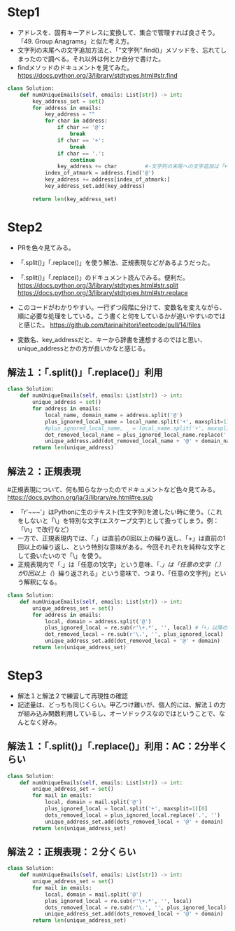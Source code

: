 # Step1
- アドレスを、固有キーアドレスに変換して、集合で管理すれば良さそう。「49. Group Anagrams」と似た考え方。
- 文字列の末尾への文字追加方法と、「"文字列".find()」メソッドを、忘れてしまったので調べる。それ以外は何とか自分で書けた。
- findメソッドのドキュメントを見てみた。
https://docs.python.org/3/library/stdtypes.html#str.find

```python
class Solution:
    def numUniqueEmails(self, emails: List[str]) -> int:
        key_address_set = set()
        for address in emails:
            key_address = ""
            for char in address:
                if char == '@':
                    break
                if char == '+':
                    break
                if char == '.':
                    continue
                key_address += char         #-文字列の末尾への文字追加は「+=」。
            index_of_atmark = address.find('@')
            key_address += address[index_of_atmark:]
            key_address_set.add(key_address)
        
        return len(key_address_set)
```

# Step2
- PRを色々見てみる。
- 「.split()」「.replace()」を使う解法、正規表現などがあるようだった。
- 「.split()」「.replace()」のドキュメント読んでみる。便利だ。
https://docs.python.org/3/library/stdtypes.html#str.split
https://docs.python.org/3/library/stdtypes.html#str.replace

- このコードがわかりやすい。一行ずつ段階に分けて、変数名を変えながら、順に必要な処理をしている。こう書くと何をしているかが追いやすいのではと感じた。
https://github.com/tarinaihitori/leetcode/pull/14/files

- 変数名、key_addressだと、キーから辞書を連想するのではと思い、unique_addressとかの方が良いかなと感じる。

## 解法１：「.split()」「.replace()」利用
```python
class Solution:
    def numUniqueEmails(self, emails: List[str]) -> int:
        unique_address = set()
        for address in emails:
            local_name, domain_name = address.split('@')
            plus_ignored_local_name = local_name.split('+', maxsplit=1)[0]  #返り値は、分割されたリスト。
            #plus_ignored_local_name, _ = local_name.split('+', maxsplit=1)　はRE。「+」が存在しない時にも、２要素をアンパックしようとしてしまうため。
            dot_removed_local_name = plus_ignored_local_name.replace('.', '') #replace('変更前', '変更後')
            unique_address.add(dot_removed_local_name + '@' + domain_name)  #集合への追加はadd
        return len(unique_address)
```

## 解法２：正規表現
#正規表現について、何も知らなかったのでドキュメントなど色々見てみる。           
https://docs.python.org/ja/3/library/re.html#re.sub
- 「r'~~~'」はPythonに生のテキスト(生文字列)を渡したい時に使う。（これをしないと「\」を特別な文字(エスケープ文字)として扱ってしまう。例：「\n」で改行など）
- 一方で、正規表現内では、「.」は直前の0回以上の繰り返し、「+」は直前の1回以上の繰り返し、という特別な意味がある。今回それぞれを純粋な文字として扱いたいので「\」を使う。
- 正規表現内で「.」は「任意の1文字」という意味、「.*」は「任意の文字（.）が0回以上（*）繰り返される」という意味で、つまり、「任意の文字列」という解釈になる。
```python
class Solution:
    def numUniqueEmails(self, emails: List[str]) -> int:
        unique_address_set = set()
        for address in emails:
            local, domain = address.split('@')
            plus_ignored_local = re.sub(r'\+.*', '', local) #「+」以降の文字列を丸ごと、空文字''にする。つまり「+」以降を削除。
            dot_removed_local = re.sub(r'\.', '', plus_ignored_local)   #「.」を空文字''に変換。つまり「.」を削除。
            unique_address_set.add(dot_removed_local + '@' + domain)
        return len(unique_address_set)
```

# Step3
- 解法１と解法２で練習して再現性の確認
- 記述量は、どっちも同じくらい。甲乙つけ難いが、個人的には、解法１の方が組み込み関数利用しているし、オーソドックスなのではということで、なんとなく好み。
## 解法１：「.split()」「.replace()」利用：AC：2分半くらい
```python
class Solution:
    def numUniqueEmails(self, emails: List[str]) -> int:
        unique_address_set = set()
        for mail in emails:
            local, domain = mail.split('@')
            plus_ignored_local = local.split('+', maxsplit=1)[0]
            dots_removed_local = plus_ignored_local.replace('.', '')
            unique_address_set.add(dots_removed_local + '@' + domain)
        return len(unique_address_set)
```

## 解法２：正規表現：２分くらい
```python
class Solution:
    def numUniqueEmails(self, emails: List[str]) -> int:
        unique_address_set = set()
        for mail in emails:
            local, domain = mail.split('@')
            plus_ignored_local = re.sub(r'\+.*', '', local)
            dots_removed_local = re.sub(r'\.', '', plus_ignored_local)
            unique_address_set.add(dots_removed_local + '@' + domain)
        return len(unique_address_set)
```
